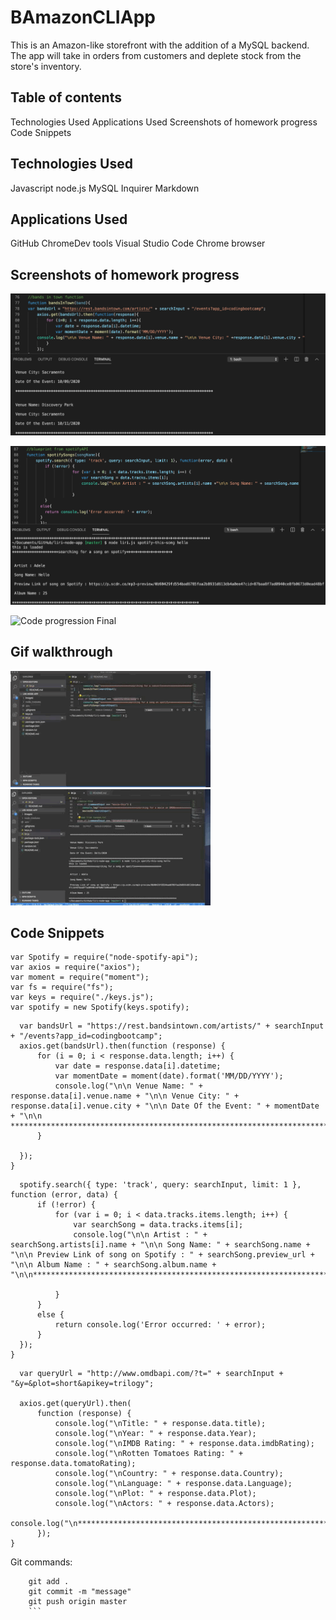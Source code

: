 # BAmazonCLIApp
 This is an Amazon-like storefront with the addition of a MySQL backend. The app will take in orders from customers and deplete stock from the store's inventory.

## Table of contents
Technologies Used
Applications Used
Screenshots of homework progress
Code Snippets

## Technologies Used
Javascript
node.js
MySQL
Inquirer
Markdown

## Applications Used
GitHub
ChromeDev tools
Visual Studio Code
Chrome browser

## Screenshots of homework progress

![Code progression Final](https://github.com/krishnaaddala/liri-node-app/blob/master/Images/Concert-liri-img.png "Working code1")

![Code progression Final](https://github.com/krishnaaddala/liri-node-app/blob/master/Images/spotofyAPI-liri.png "Working Code2")


![Code progression Final](Final_image1.png "Final layout")


## Gif walkthrough

![Giphy 1](https://github.com/krishnaaddala/liri-node-app/blob/master/Images/Gify1-LIRI.gif)
![Giphy 2](https://github.com/krishnaaddala/liri-node-app/blob/master/Images/Gify2-LIRI.gif)


## Code Snippets

```require("dotenv").config();
var Spotify = require("node-spotify-api");
var axios = require("axios");
var moment = require("moment");
var fs = require("fs");
var keys = require("./keys.js");
var spotify = new Spotify(keys.spotify);
  ```

  ```function bandsInTown(band) {
    var bandsUrl = "https://rest.bandsintown.com/artists/" + searchInput + "/events?app_id=codingbootcamp";
    axios.get(bandsUrl).then(function (response) {
        for (i = 0; i < response.data.length; i++) {
            var date = response.data[i].datetime;
            var momentDate = moment(date).format('MM/DD/YYYY');
            console.log("\n\n Venue Name: " + response.data[i].venue.name + "\n\n Venue City: " + response.data[i].venue.city + "\n\n Date Of the Event: " + momentDate + "\n\n *****************************************************************************************");
        }
        
    });
}
  ```

  ``` function spotifySongs(songName) {
    spotify.search({ type: 'track', query: searchInput, limit: 1 }, function (error, data) {
        if (!error) {
            for (var i = 0; i < data.tracks.items.length; i++) {
                var searchSong = data.tracks.items[i];
                console.log("\n\n Artist : " + searchSong.artists[i].name + "\n\n Song Name: " + searchSong.name + "\n\n Preview Link of song on Spotify : " + searchSong.preview_url + "\n\n Album Name : " + searchSong.album.name + "\n\n*************************************************************************************");

            }
        }
        else {
            return console.log('Error occurred: ' + error);
        }
    });
}
  ```
  ```function moviesDB(movie) {
    var queryUrl = "http://www.omdbapi.com/?t=" + searchInput + "&y=&plot=short&apikey=trilogy";

    axios.get(queryUrl).then(
        function (response) {
            console.log("\nTitle: " + response.data.title);
            console.log("\nYear: " + response.data.Year);
            console.log("\nIMDB Rating: " + response.data.imdbRating);
            console.log("\nRotten Tomatoes Rating: " + response.data.tomatoRating);
            console.log("\nCountry: " + response.data.Country);
            console.log("\nLanguage: " + response.data.Language);
            console.log("\nPlot: " + response.data.Plot);
            console.log("\nActors: " + response.data.Actors);
            console.log("\n*********************************************************************")
        });
}
  ```
Git commands:

```git status
    git add .
    git commit -m "message"
    git push origin master
    ```
